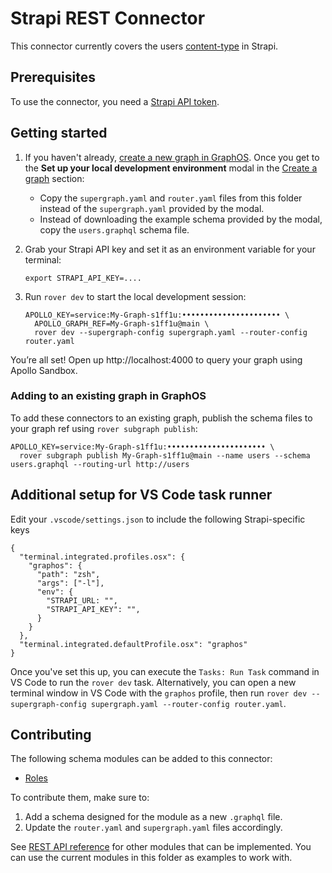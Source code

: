 # Strapi REST Connector

This connector currently covers the users [content-type](https://docs.strapi.io/cms/backend-customization/models) in Strapi.

## Prerequisites

To use the connector, you need a [Strapi API token](https://docs.strapi.io/cms/features/api-tokens).

## Getting started 

1. If you haven't already, [create a new graph in GraphOS](https://www.apollographql.com/docs/graphos/get-started/guides/rest#step-1-set-up-your-graphql-api). Once you get to the **Set up your local development environment** modal in the [Create a graph](https://www.apollographql.com/docs/graphos/get-started/guides/rest#create-a-graph) section:
    - Copy the `supergraph.yaml` and `router.yaml` files from this folder instead of the `supergraph.yaml` provided by the modal.
    - Instead of downloading the example schema provided by the modal, copy the `users.graphql` schema file.
1. Grab your Strapi API key and set it as an environment variable for your terminal:

    ```
    export STRAPI_API_KEY=....
    ```

1. Run `rover dev` to start the local development session:

    ```
    APOLLO_KEY=service:My-Graph-s1ff1u:•••••••••••••••••••••• \
      APOLLO_GRAPH_REF=My-Graph-s1ff1u@main \
      rover dev --supergraph-config supergraph.yaml --router-config router.yaml
    ```

You’re all set! Open up http://localhost:4000 to query your graph using Apollo Sandbox.

### Adding to an existing graph in GraphOS

To add these connectors to an existing graph, publish the schema files to your graph ref using `rover subgraph publish`:

```
APOLLO_KEY=service:My-Graph-s1ff1u:•••••••••••••••••••••• \
  rover subgraph publish My-Graph-s1ff1u@main --name users --schema users.graphql --routing-url http://users
```

## Additional setup for VS Code task runner

Edit your `.vscode/settings.json` to include the following Strapi-specific keys

```
{
  "terminal.integrated.profiles.osx": {
    "graphos": {
      "path": "zsh",
      "args": ["-l"],
      "env": { 
        "STRAPI_URL: "",
        "STRAPI_API_KEY": "",
      }
    }
  },
  "terminal.integrated.defaultProfile.osx": "graphos"
}

```

Once you've set this up, you can execute the `Tasks: Run Task` command in VS Code to run the `rover dev` task.
Alternatively, you can open a new terminal window in VS Code with the `graphos` profile, then run `rover dev --supergraph-config supergraph.yaml --router-config router.yaml`.

## Contributing

The following schema modules can be added to this connector:

- [Roles](https://docs.strapi.io/user-docs/users-roles-permissions/configuring-end-users-roles)

To contribute them, make sure to:

1. Add a schema designed for the module as a new `.graphql` file.
2. Update the `router.yaml` and `supergraph.yaml` files accordingly.


See [REST API reference](https://docs.strapi.io/cms/api/rest) for other modules that can be implemented. You can use the current modules in this folder as examples to work with. 